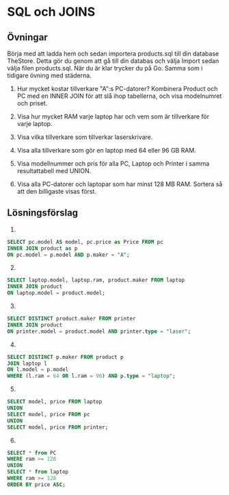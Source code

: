 # SQL och JOINS

## Övningar

Börja med att ladda hem och sedan importera products.sql till din database TheStore. Detta gör du genom att gå till din databas och välja Import sedan välja filen products.sql. När du är klar trycker du på Go. Samma som i tidigare övning med städerna.

1. Hur mycket kostar tillverkare "A":s PC-datorer? Kombinera Product och PC med en INNER JOIN för att slå ihop tabellerna, och visa modelnumret och priset. 

2. Visa hur mycket RAM varje laptop har och vem som är tillverkare för varje laptop.

3. Visa vilka tillverkare som tillverkar laserskrivare.

4. Visa alla tillverkare som gör en laptop med 64 eller 96 GB RAM.

5. Visa modellnummer och pris för alla PC, Laptop och Printer i samma resultattabell med UNION.

6. Visa alla PC-datorer och laptopar som har minst 128 MB RAM. Sortera så att den billigaste visas först.


## Lösningsförslag

1.
```sql
SELECT pc.model AS model, pc.price as Price FROM pc
INNER JOIN product as p
ON pc.model = p.model AND p.maker = "A";
```

2. 
```sql
SELECT laptop.model, laptop.ram, product.maker FROM laptop
INNER JOIN product
ON laptop.model = product.model;
```

3. 
```sql
SELECT DISTINCT product.maker FROM printer
INNER JOIN product
ON printer.model = product.model AND printer.type = "laser";
```

4. 
```sql
SELECT DISTINCT p.maker FROM product p
JOIN laptop l
ON l.model = p.model
WHERE (l.ram = 64 OR l.ram = 96) AND p.type = "laptop";
```

5. 
```sql
SELECT model, price FROM laptop
UNION
SELECT model, price FROM pc
UNION
SELECT model, price FROM printer;
```

6.
```sql
SELECT * from PC
WHERE ram >= 128
UNION
SELECT * from laptop
WHERE ram >= 128
ORDER BY price ASC;
```
